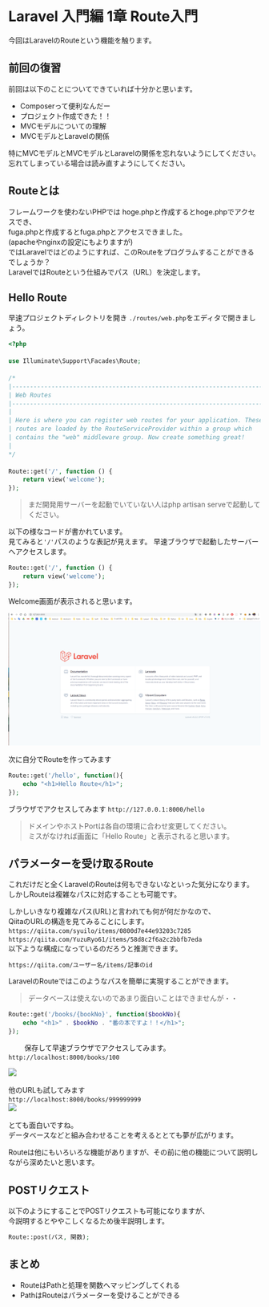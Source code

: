 # Laravel 入門編 1章 Route入門
今回はLaravelのRouteという機能を触ります。

## 前回の復習
前回は以下のことについてできていれば十分かと思います。  
* Composerって便利なんだー
* プロジェクト作成できた！！
* MVCモデルについての理解
* MVCモデルとLaravelの関係

特にMVCモデルとMVCモデルとLaravelの関係を忘れないようにしてください。  
忘れてしまっている場合は読み直すようにしてください。

## Routeとは
フレームワークを使わないPHPでは
hoge.phpと作成するとhoge.phpでアクセスでき、  
fuga.phpと作成するとfuga.phpとアクセスできました。  
(apacheやnginxの設定にもよりますが)  
ではLaravelではどのようにすれば、このRouteをプログラムすることができるでしょうか？  
LaravelではRouteという仕組みでパス（URL）を決定します。

## Hello Route
早速プロジェクトディレクトリを開き
```./routes/web.php```をエディタで開きましょう。  

```php
<?php

use Illuminate\Support\Facades\Route;

/*
|--------------------------------------------------------------------------
| Web Routes
|--------------------------------------------------------------------------
|
| Here is where you can register web routes for your application. These
| routes are loaded by the RouteServiceProvider within a group which
| contains the "web" middleware group. Now create something great!
|
*/

Route::get('/', function () {
    return view('welcome');
});

```
> まだ開発用サーバーを起動でいていない人はphp artisan serveで起動してください。

 
以下の様なコードが書かれています。  
見てみると```'/'```パスのような表記が見えます。 
早速ブラウザで起動したサーバーへアクセスします。
```php
Route::get('/', function () {
    return view('welcome');
});

```
Welcome画面が表示されると思います。
<div><img src="images/start-server.png" width="600"></div>

次に自分でRouteを作ってみます
```php
Route::get('/hello', function(){
    echo "<h1>Hello Route</h1>";
});
```
ブラウザでアクセスしてみます ```http://127.0.0.1:8000/hello```
> ドメインやホストPortは各自の環境に合わせ変更してください。  
ミスがなければ画面に「Hello Route」と表示されると思います。

## パラメーターを受け取るRoute
これだけだと全くLaravelのRouteは何もできないなといった気分になります。  
しかしRouteは複雑なパスに対応することも可能です。

しかしいきなり複雑なパス(URL)と言われても何が何だかなので、  
QiitaのURLの構造を見てみることにします。  
```https://qiita.com/syuilo/items/0800d7e44e93203c7285```  
```https://qiita.com/YuzuRyo61/items/58d8c2f6a2c2bbfb7eda```  
以下ような構成になっているのだろうと推測できます。
```
https://qiita.com/ユーザー名/items/記事のid
```

LaravelのRouteではこのようなパスを簡単に実現することができます。  
> データベースは使えないのであまり面白いことはできませんが・・

```php
Route::get('/books/{bookNo}', function($bookNo){
    echo "<h1>" . $bookNo . "番の本ですよ！！</h1>";
});
```
　　
保存して早速ブラウザでアクセスしてみます。
```http://localhost:8000/books/100```  

<img src="./images/route-book-path.png" width="400">  

他のURLも試してみます  
 ```http://localhost:8000/books/999999999```  
<img src="./images/route-book-path-2.png" width="400">  

とても面白いですね。  
データベースなどと組み合わせることを考えるととても夢が広がります。  

Routeは他にもいろいろな機能がありますが、その前に他の機能について説明しながら深めたいと思います。

## POSTリクエスト

以下のようにすることでPOSTリクエストも可能になりますが、  
今説明するとややこしくなるため後半説明します。
```php
Route::post(パス, 関数);
```


## まとめ
* RouteはPathと処理を関数へマッピングしてくれる
* PathはRouteはパラメーターを受けることができる
